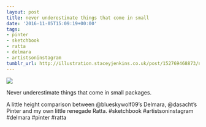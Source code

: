 ```yaml
---
layout: post
title: never underestimate things that come in small
date: '2016-11-05T15:09:19+00:00'
tags:
- pinter
- sketchbook
- ratta
- delmara
- artistsoninstagram
tumblr_url: http://illustration.staceyjenkins.co.uk/post/152769468873/never-underestimate-things-that-come-in-small
---
```

 ![](/tumblr_files/tumblr_og6crjiFdP1v28ub8o1_1280.jpg)  

Never underestimate things that come in small packages.

A little height comparison between @blueskywolf09’s Delmara, @dasacht’s Pinter and my own little renegade Ratta. #sketchbook #artistsoninstagram #delmara #pinter #ratta

